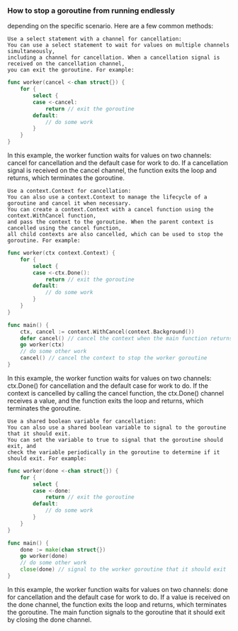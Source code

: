 <h3> How to stop a goroutine from running endlessly </h3>


depending on the specific scenario. Here are a few common methods:

    Use a select statement with a channel for cancellation:
    You can use a select statement to wait for values on multiple channels simultaneously, 
    including a channel for cancellation. When a cancellation signal is received on the cancellation channel, 
    you can exit the goroutine. For example:

```go
func worker(cancel <-chan struct{}) {
    for {
        select {
        case <-cancel:
            return // exit the goroutine
        default:
            // do some work
        }
    }
}
```

In this example, the worker function waits for values on two channels: cancel for cancellation and the default case for work to do. If a cancellation signal is received on the cancel channel, the function exits the loop and returns, which terminates the goroutine.

    Use a context.Context for cancellation:
    You can also use a context.Context to manage the lifecycle of a goroutine and cancel it when necessary.
    You can create a context.Context with a cancel function using the context.WithCancel function, 
    and pass the context to the goroutine. When the parent context is cancelled using the cancel function, 
    all child contexts are also cancelled, which can be used to stop the goroutine. For example:


```go
func worker(ctx context.Context) {
    for {
        select {
        case <-ctx.Done():
            return // exit the goroutine
        default:
            // do some work
        }
    }
}

func main() {
    ctx, cancel := context.WithCancel(context.Background())
    defer cancel() // cancel the context when the main function returns
    go worker(ctx)
    // do some other work
    cancel() // cancel the context to stop the worker goroutine
}
```

In this example, the worker function waits for values on two channels: ctx.Done() for cancellation and the default case for work to do. If the context is cancelled by calling the cancel function,  the ctx.Done() channel receives a value, and the function exits the loop and returns, which terminates the goroutine.

    Use a shared boolean variable for cancellation:
    You can also use a shared boolean variable to signal to the goroutine that it should exit. 
    You can set the variable to true to signal that the goroutine should exit, and 
    check the variable periodically in the goroutine to determine if it should exit. For example:

```go
func worker(done <-chan struct{}) {
    for {
        select {
        case <-done:
            return // exit the goroutine
        default:
            // do some work
        }
    }
}

func main() {
    done := make(chan struct{})
    go worker(done)
    // do some other work
    close(done) // signal to the worker goroutine that it should exit
}
```

In this example, the worker function waits for values on two channels: done for cancellation and the default case for work to do. If a value is received on the done channel, the function exits the loop and returns, which terminates the goroutine. The main function signals to the goroutine that it should exit by closing the done channel.
